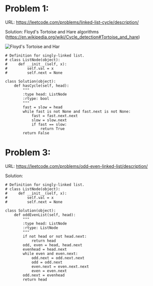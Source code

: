 # Problem 1:

URL: https://leetcode.com/problems/linked-list-cycle/description/

Solution: Floyd's Tortoise and Hare algorithms (https://en.wikipedia.org/wiki/Cycle_detection#Tortoise_and_hare)

![Floyd's Tortoise and Har](https://upload.wikimedia.org/wikipedia/commons/thumb/5/5f/Tortoise_and_hare_algorithm.svg/560px-Tortoise_and_hare_algorithm.svg.png)
```
# Definition for singly-linked list.
# class ListNode(object):
#     def __init__(self, x):
#         self.val = x
#         self.next = None

class Solution(object):
    def hasCycle(self, head):
        """
        :type head: ListNode
        :rtype: bool
        """
        fast = slow = head
        while fast is not None and fast.next is not None:
            fast = fast.next.next
            slow = slow.next
            if fast == slow:
                return True
        return False   
```

# Problem 3:

URL: https://leetcode.com/problems/odd-even-linked-list/description/

Solution:

```
# Definition for singly-linked list.
# class ListNode(object):
#     def __init__(self, x):
#         self.val = x
#         self.next = None

class Solution(object):
    def oddEvenList(self, head):
        """
        :type head: ListNode
        :rtype: ListNode
        """
        if not head or not head.next:
            return head
        odd, even = head, head.next
        evenhead = head.next
        while even and even.next:
            odd.next = odd.next.next
            odd = odd.next
            even.next = even.next.next
            even = even.next
        odd.next = evenhead
        return head
```

